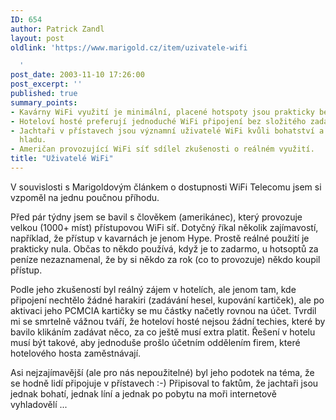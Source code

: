 ```yaml
---
ID: 654
author: Patrick Zandl
layout: post
oldlink: 'https://www.marigold.cz/item/uzivatele-wifi

  '
post_date: 2003-11-10 17:26:00
post_excerpt: ''
published: true
summary_points:
- Kavárny WiFi využití je minimální, placené hotspoty jsou prakticky bez zájmu.
- Hoteloví hosté preferují jednoduché WiFi připojení bez složitého zadávání údajů.
- Jachtaři v přístavech jsou významní uživatelé WiFi kvůli bohatství a internetovému
  hladu.
- Američan provozující WiFi síť sdílel zkušenosti o reálném využití.
title: "Uživatelé WiFi"
---
```


<p>
V souvislosti s Marigoldovým článkem o dostupnosti WiFi Telecomu jsem si vzpoměl na jednu&#160;poučnou příhodu.</p>

<p>
Před pár týdny jsem se bavil s člověkem (amerikánec), který provozuje velkou (1000+ míst) přístupovou&#160;WiFi síť. Dotyčný říkal několik zajímavostí, například, že přístup v kavarnách je jenom Hype. Prostě reálné použití je prakticky nula. Občas to někdo používá, když je to zadarmo, u hotsoptů za peníze nezaznamenal, že by si někdo za rok (co to provozuje) někdo koupil přístup.</p>

<p>
Podle jeho zkušeností byl reálný zájem v hotelích, ale jenom tam, kde připojení nechtělo žádné harakiri (zadávání hesel, kupování kartiček), ale po aktivaci jeho PCMCIA kartičky se mu částky načetly rovnou na účet. Tvrdil mi se smrtelně vážnou tváří, že hoteloví hosté nejsou žádní techies, které by bavilo klikáním zadávat něco, za co ještě musí extra platit. Řešení v hotelu musí být takové, aby jednoduše prošlo účetním oddělením firem, které hotelového hosta zaměstnávají.</p>

<p>
Asi nejzajímavější (ale pro nás nepoužitelné)&#160;byl jeho podotek na téma, že se hodně lidí připojuje v přístavech :-) Připisoval to faktům, že jachtaři jsou jednak bohatí, jednak líní&#160;a jednak po pobytu na moři internetově vyhladovělí ...</p>